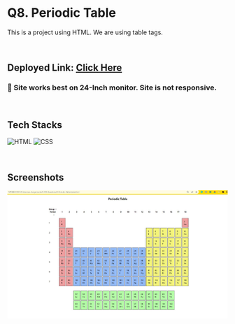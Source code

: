 # Q8. Periodic Table

This is a project using HTML. We are using table tags.

<br>

## Deployed Link: [Click Here]()

###  🔸 Site works best on 24-Inch monitor. Site is not responsive.

<br>

## Tech Stacks
![HTML](https://img.shields.io/badge/HTML5-E34F26?style=for-the-badge&logo=html5&logoColor=white) 
![CSS](https://img.shields.io/badge/CSS3-1572B6?style=for-the-badge&logo=css3&logoColor=white)


<br>

## Screenshots
![Page](./periodic-table.JPG)

<br>
